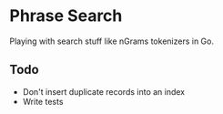# Phrase Search

Playing with search stuff like nGrams tokenizers in Go.

## Todo
* Don't insert duplicate records into an index
* Write tests
